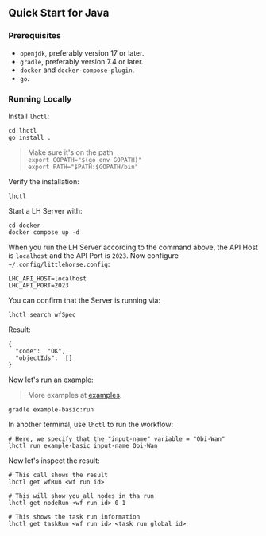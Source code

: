 ## Quick Start for Java

### Prerequisites

- `openjdk`, preferably version 17 or later.
- `gradle`, preferably version 7.4 or later.
- `docker` and `docker-compose-plugin`.
- `go`.

### Running Locally

Install `lhctl`:

```
cd lhctl
go install .
```

> Make sure it's on the path <br />
> `export GOPATH="$(go env GOPATH)"` <br />
> `export PATH="$PATH:$GOPATH/bin"`

Verify the installation:

```
lhctl
```

Start a LH Server with:

```
cd docker
docker compose up -d
```

When you run the LH Server according to the command above, the API Host is `localhost` and the API Port is `2023`.
Now configure `~/.config/littlehorse.config`:

```
LHC_API_HOST=localhost
LHC_API_PORT=2023
```

You can confirm that the Server is running via:

```
lhctl search wfSpec
```

Result:

```
{
  "code":  "OK",
  "objectIds":  []
}
```

Now let's run an example:

> More examples at [examples](../examples).

```
gradle example-basic:run
```

In another terminal, use `lhctl` to run the workflow:

```
# Here, we specify that the "input-name" variable = "Obi-Wan"
lhctl run example-basic input-name Obi-Wan
```

Now let's inspect the result:

```
# This call shows the result
lhctl get wfRun <wf run id>

# This will show you all nodes in tha run
lhctl get nodeRun <wf run id> 0 1

# This shows the task run information
lhctl get taskRun <wf run id> <task run global id>
```
